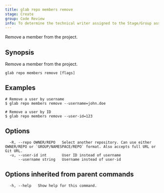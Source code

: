 ```yaml
---
title: glab repo members remove
stage: Create
group: Code Review
info: To determine the technical writer assigned to the Stage/Group associated with this page, see https://about.gitlab.com/handbook/product/ux/technical-writing/#assignments
---
```


<!--
This documentation is auto generated by a script.
Please do not edit this file directly. Run `make gen-docs` instead.
-->

Remove a member from the project.

## Synopsis

Remove a member from the project.

```plaintext
glab repo members remove [flags]
```

## Examples

```console
# Remove a user by username
$ glab repo members remove --username=john.doe

# Remove a user by ID
$ glab repo members remove --user-id=123

```

## Options

```plaintext
  -R, --repo OWNER/REPO   Select another repository. Can use either OWNER/REPO or `GROUP/NAMESPACE/REPO` format. Also accepts full URL or Git URL.
  -u, --user-id int       User ID instead of username
      --username string   Username instead of user-id
```

## Options inherited from parent commands

```plaintext
  -h, --help   Show help for this command.
```
